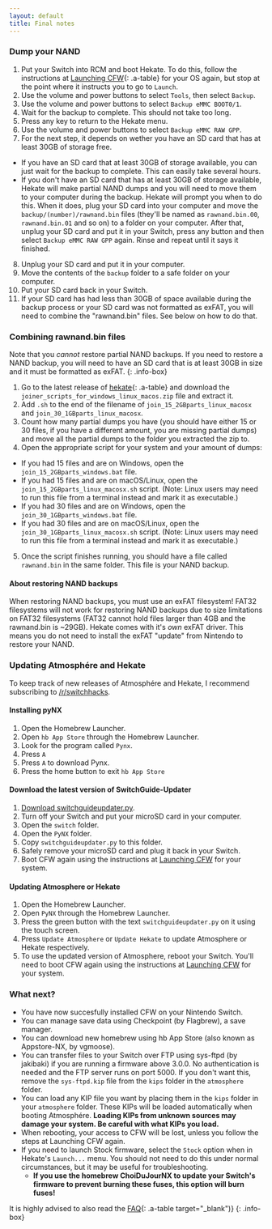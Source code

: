 ```yaml
---
layout: default
title: Final notes
---
```


### Dump your NAND

1. Put your Switch into RCM and boot Hekate. To do this, follow the instructions at [Launching CFW](launching-cfw){: .a-table} for your OS again, but stop at the point where it instructs you to go to `Launch`.
2. Use the volume and power buttons to select `Tools`, then select `Backup`.
3. Use the volume and power buttons to select `Backup eMMC BOOT0/1`.
4. Wait for the backup to complete. This should not take too long.
5. Press any key to return to the Hekate menu.
6. Use the volume and power buttons to select `Backup eMMC RAW GPP`.
7. For the next step, it depends on wether you have an SD card that has at least 30GB of storage free.
  - If you have an SD card that at least 30GB of storage available, you can just wait for the backup to complete. This can easily take several hours.
  - If you don't have an SD card that has at least 30GB of storage available, Hekate will make partial NAND dumps and you will need to move them to your computer during the backup. Hekate will prompt you when to do this. When it does, plug your SD card into your computer and move the `backup/(number)/rawnand.bin` files (they'll be named as `rawnand.bin.00`, `rawnand.bin.01` and so on) to a folder on your computer. After that, unplug your SD card and put it in your Switch, press any button and then select `Backup eMMC RAW GPP` again. Rinse and repeat until it says it finished.
8. Unplug your SD card and put it in your computer.
9. Move the contents of the `backup` folder to a safe folder on your computer.
10. Put your SD card back in your Switch.
11. If your SD card has had less than 30GB of space available during the backup process or your SD card was not formatted as exFAT, you will need to combine the "rawnand.bin" files. See below on how to do that.

### Combining rawnand.bin files

Note that you *cannot* restore partial NAND backups. If you need to restore a NAND backup, you will need to have an SD card that is at least 30GB in size and it must be formatted as exFAT.
{: .info-box}

1. Go to the latest release of [hekate](https://github.com/CTCaer/hekate/releases/latest){: .a-table} and download the `joiner_scripts_for_windows_linux_macos.zip` file and extract it.
2. Add `.sh` to the end of the filename of `join_15_2GBparts_linux_macosx` and `join_30_1GBparts_linux_macosx`.
3. Count how many partial dumps you have (you should have either 15 or 30 files, if you have a different amount, you are missing partial dumps) and move all the partial dumps to the folder you extracted the zip to.
4. Open the appropriate script for your system and your amount of dumps:
  - If you had 15 files and are on Windows, open the `join_15_2GBparts_windows.bat` file.
  - If you had 15 files and are on macOS/Linux, open the `join_15_2GBparts_linux_macosx.sh` script. (Note: Linux users may need to run this file from a terminal instead and mark it as executable.)
  - If you had 30 files and are on Windows, open the `join_30_1GBparts_windows.bat` file.
  - If you had 30 files and are on macOS/Linux, open the `join_30_1GBparts_linux_macosx.sh` script. (Note: Linux users may need to run this file from a terminal instead and mark it as executable.)
5. Once the script finishes running, you should have a file called `rawnand.bin` in the same folder. This file is your NAND backup.

#### About restoring NAND backups

When restoring NAND backups, you must use an exFAT filesystem! FAT32 filesystems will not work for restoring NAND backups due to size limitations on FAT32 filesystems (FAT32 cannot hold files larger than 4GB and the rawnand.bin is ~29GB). Hekate comes with it's _own_ exFAT driver. This means you do not need to install the exFAT "update" from Nintendo to restore your NAND.

### Updating Atmosphére and Hekate

To keep track of new releases of Atmosphére and Hekate, I recommend subscribing to [/r/switchhacks](https://reddit.com/r/switchhacks).

#### Installing pyNX

1. Open the Homebrew Launcher.
2. Open `hb App Store` through the Homebrew Launcher.
3. Look for the program called `Pynx`.
4. Press `A`
5. Press `A` to download Pynx.
6. Press the home button to exit `hb App Store`

#### Download the latest version of SwitchGuide-Updater

1. [Download switchguideupdater.py](https://github.com/noirscape/SwitchGuide-Updater/releases/latest).
2. Turn off your Switch and put your microSD card in your computer.
3. Open the `switch` folder.
4. Open the `PyNX` folder.
5. Copy `switchguideupdater.py` to this folder.
6. Safely remove your microSD card and plug it back in your Switch.
7. Boot CFW again using the instructions at [Launching CFW](/launching-cfw/) for your system.

#### Updating Atmosphere or Hekate

1. Open the Homebrew Launcher.
2. Open `PyNX` through the Homebrew Launcher.
3. Press the green button with the text `switchguideupdater.py` on it using the touch screen.
4. Press `Update Atmosphere` or `Update Hekate` to update Atmosphere or Hekate respectively.
5. To use the updated version of Atmosphere, reboot your Switch. You'll need to boot CFW again using the instructions at [Launching CFW](/launching-cfw/) for your system.

<!-- #### Updating Atmosphére

1. [Download the latest release of Atmosphére](https://github.com/Atmosphere-NX/Atmosphere/releases/latest). Download both the zip file and `fusee-primary.bin`.
2. Turn off your Switch and put your microSD card in your computer.
3. Delete `fusee-primary.bin` and `fusee-secondary.bin` from the root your SD card.
4. Copy `fusee-secondary.bin` from the Atmosphére zip to the root of your SD card.
5. Copy `fusee-primary.bin` to the to the root of your SD card.
6. Safely remove your microSD card and plug it back in your Switch.
7. Boot CFW again using the instructions at [Launching CFW](/launching-cfw/) for your system.

### Updating Hekate

1. [Download the latest release of Hekate](https://github.com/CTCaer/hekate/releases/latest).
2. Turn off your Switch and put your microSD card in your computer.
3. Open the `bootloader` folder on your SD card and if it exists, remove `update.bin`.
4. From the Hekate zip, copy the file starting with `hekate_ctcaer` to the `bootloader` folder on your SD card.
5. Open the `bootloader` folder on your SD card and rename the file starting with `hekate_ctcaer` to `update.bin`. 
6. Safely remove your microSD card and plug it back in your Switch.
7. Boot CFW again using the instructions at [Launching CFW](/launching-cfw/) for your system. -->


### What next?

- You have now succesfully installed CFW on your Nintendo Switch.
- You can manage save data using Checkpoint (by Flagbrew), a save manager.
- You can download new homebrew using hb App Store (also known as Appstore-NX, by vgmoose).
- You can transfer files to your Switch over FTP using sys-ftpd (by jakibaki) if you are running a firmware above 3.0.0. No authentication is needed and the FTP server runs on port 5000. If you don't want this, remove the `sys-ftpd.kip` file from the `kips` folder in the `atmosphere` folder.
- You can load any KIP file you want by placing them in the `kips` folder in your `atmosphere` folder. These KIPs will be loaded automatically when booting Atmosphére. **Loading KIPs from unknown sources may damage your system. Be careful with what KIPs you load.**
- When rebooting, your access to CFW will be lost, unless you follow the steps at Launching CFW again.
- If you need to launch Stock firmware, select the `Stock` option when in Hekate's `Launch...` menu. You should not need to do this under normal circumstances, but it may be useful for troubleshooting.
  - **If you use the homebrew ChoiDuJourNX to update your Switch's firmware to prevent burning these fuses, this option will burn fuses!**

It is highly advised to also read the [FAQ](faq.html){: .a-table target="_blank")}
{: .info-box}